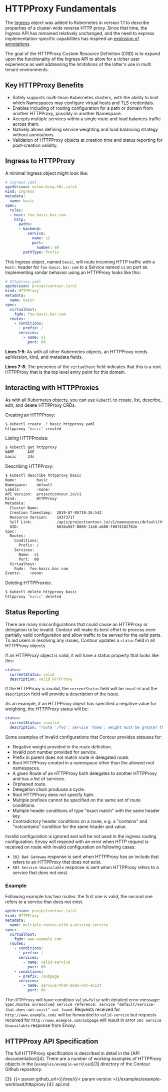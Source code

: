 # HTTPProxy Fundamentals

The [Ingress][1] object was added to Kubernetes in version 1.1 to describe properties of a cluster-wide reverse HTTP proxy.
Since that time, the Ingress API has remained relatively unchanged, and the need to express implementation-specific capabilities has inspired an [explosion of annotations][2].

The goal of the HTTPProxy Custom Resource Definition (CRD) is to expand upon the functionality of the Ingress API to allow for a richer user experience as well addressing the limitations of the latter's use in multi tenant environments.

## Key HTTPProxy Benefits

- Safely supports multi-team Kubernetes clusters, with the ability to limit which Namespaces may configure virtual hosts and TLS credentials.
- Enables including of routing configuration for a path or domain from another HTTPProxy, possibly in another Namespace.
- Accepts multiple services within a single route and load balances traffic across them.
- Natively allows defining service weighting and load balancing strategy without annotations.
- Validation of HTTPProxy objects at creation time and status reporting for post-creation validity.

## Ingress to HTTPProxy

A minimal Ingress object might look like:

```yaml
# ingress.yaml
apiVersion: networking.k8s.io/v1
kind: Ingress
metadata:
  name: basic
spec:
  rules:
  - host: foo-basic.bar.com
    http:
      paths:
      - backend:
          service:
            name: s1
            port:
              number: 80
        pathType: Prefix
```

This Ingress object, named `basic`, will route incoming HTTP traffic with a `Host:` header for `foo-basic.bar.com` to a Service named `s1` on port `80`.
Implementing similar behavior using an HTTPProxy looks like this:

```yaml
# httpproxy.yaml
apiVersion: projectcontour.io/v1
kind: HTTPProxy
metadata:
  name: basic
spec:
  virtualhost:
    fqdn: foo-basic.bar.com
  routes:
    - conditions:
      - prefix: /
      services:
        - name: s1
          port: 80
```

**Lines 1-5**: As with all other Kubernetes objects, an HTTPProxy needs apiVersion, kind, and metadata fields.

**Lines 7-8**: The presence of the `virtualhost` field indicates that this is a root HTTPProxy that is the top level entry point for this domain.


## Interacting with HTTPProxies

As with all Kubernetes objects, you can use `kubectl` to create, list, describe, edit, and delete HTTPProxy CRDs.

Creating an HTTPProxy:

```bash
$ kubectl create -f basic.httpproxy.yaml
httpproxy "basic" created
```

Listing HTTPProxies:

```bash
$ kubectl get httpproxy
NAME      AGE
basic     24s
```

Describing HTTPProxy:

```bash
$ kubectl describe httpproxy basic
Name:         basic
Namespace:    default
Labels:       <none>
API Version:  projectcontour.io/v1
Kind:         HTTPProxy
Metadata:
  Cluster Name:
  Creation Timestamp:  2019-07-05T19:26:54Z
  Resource Version:    19373717
  Self Link:           /apis/projectcontour.io/v1/namespaces/default/httpproxy/basic
  UID:                 6036a9d7-8089-11e8-ab00-f80f4182762e
Spec:
  Routes:
    Conditions:
      Prefix: /
    Services:
      Name:  s1
      Port:  80
  Virtualhost:
    Fqdn:  foo-basic.bar.com
Events:    <none>
```

Deleting HTTPProxies:

```bash
$ kubectl delete httpproxy basic
httpproxy "basic" deleted
```

## Status Reporting

There are many misconfigurations that could cause an HTTPProxy or delegation to be invalid.
Contour will make its best effort to process even partially valid configuration and allow traffic to be served for the valid parts.
To aid users in resolving any issues, Contour updates a `status` field in all HTTPProxy objects.

If an HTTPProxy object is valid, it will have a status property that looks like this:

```yaml
status:
  currentStatus: valid
  description: valid HTTPProxy
```

If the HTTPProxy is invalid, the `currentStatus` field will be `invalid` and the `description` field will provide a description of the issue.

As an example, if an HTTPProxy object has specified a negative value for weighting, the HTTPProxy status will be:

```yaml
status:
  currentStatus: invalid
  description: "route '/foo': service 'home': weight must be greater than or equal to zero"
```

Some examples of invalid configurations that Contour provides statuses for:

- Negative weight provided in the route definition.
- Invalid port number provided for service.
- Prefix in parent does not match route in delegated route.
- Root HTTPProxy created in a namespace other than the allowed root namespaces.
- A given Route of an HTTPProxy both delegates to another HTTPProxy and has a list of services.
- Orphaned route.
- Delegation chain produces a cycle.
- Root HTTPProxy does not specify fqdn.
- Multiple prefixes cannot be specified on the same set of route conditions.
- Multiple header conditions of type "exact match" with the same header key.
- Contradictory header conditions on a route, e.g. a "contains" and "notcontains" condition for the same header and value.

Invalid configuration is ignored and will be not used in the ingress routing configuration.
Envoy will respond with an error when HTTP request is received on route with invalid configuration on following cases:

* `502 Bad Gateway` response is sent when HTTPProxy has an include that refers to an HTTPProxy that does not exist.
* `503 Service Unavailable` response is sent when HTTPProxy refers to a service that does not exist.

### Example

Following example has two routes: the first one is valid, the second one refers to a service that does not exist.

```yaml
apiVersion: projectcontour.io/v1
kind: HTTPProxy
metadata:
  name: multiple-routes-with-a-missing-service
spec:
  virtualhost:
    fqdn: www.example.com
  routes:
    - conditions:
      - prefix: /
      services:
        - name: valid-service
          port: 80
    - conditions:
      - prefix: /subpage
      services:
        - name: service-that-does-not-exist
          port: 80
```

The `HTTPProxy` will have condition `Valid=false` with detailed error message: `Spec.Routes unresolved service reference: service "default/service-that-does-not-exist" not found`.
Requests received for `http://www.example.com/` will be forwarded to `valid-service` but requests received for `http://www.example.com/subpage` will result in error `503 Service Unavailable` response from Envoy.

## HTTPProxy API Specification

The full HTTPProxy specification is described in detail in the [API documentation][4].
There are a number of working examples of HTTPProxy objects in the [`examples/example-workload`][3] directory of the Contour Github repository.

 [1]: https://kubernetes.io/docs/concepts/services-networking/ingress/
 [2]: https://github.com/kubernetes/ingress-nginx/blob/master/docs/user-guide/nginx-configuration/annotations.md
 [3]: {{< param github_url>}}/tree/{{< param version >}}/examples/example-workload/httpproxy
 [4]: api.md
